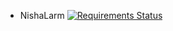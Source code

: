 - NishaLarm [![Requirements Status](https://requires.io/github/pyprism/NishaLarm/requirements.svg?branch=master)](https://requires.io/github/pyprism/NishaLarm/requirements/?branch=master)
